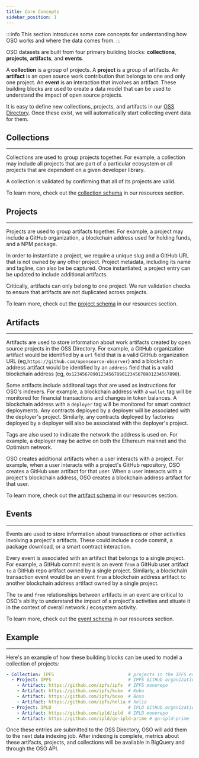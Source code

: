 ```yaml
---
title: Core Concepts
sidebar_position: 1
---
```


:::info
This section introduces some core concepts for understanding how OSO works and where the data comes from.
:::

OSO datasets are built from four primary building blocks: **collections**, **projects**, **artifacts**, and **events**.

A **collection** is a group of projects. A **project** is a group of artifacts. An **artifact** is an open source work contribution that belongs to one and only one project. An **event** is an interaction that involves an artifact. These building blocks are used to create a data model that can be used to understand the impact of open source projects.

It is easy to define new collections, projects, and artifacts in our [OSS
Directory](https://github.com/opensource-oberver/oss-directory). Once these
exist, we will automatically start collecting event data for them.

## Collections

---

Collections are used to group projects together. For example, a collection may include all projects that are part of a particular ecosystem or all projects that are dependent on a given developer library.

A collection is validated by confirming that all of its projects are valid.

To learn more, check out the [collection schema](./collection) in our resources section.

## Projects

---

Projects are used to group artifacts together. For example, a project may include a GitHub organization, a blockchain address used for holding funds, and a NPM package.

In order to instantiate a project, we require a unique slug and a GitHub URL that is not owned by any other project. Project metadata, including its name and tagline, can also be be captured. Once instantiated, a project entry can be updated to include additional artifacts.

Critically, artifacts can only belong to one project. We run validation checks to ensure that artifacts are not duplicated across projects.

To learn more, check out the [project schema](./project) in our resources section.

## Artifacts

---

Artifacts are used to store information about work artifacts created by open source projects in the OSS Directory. For example, a GitHub organization artifact would be identified by a `url` field that is a valid GitHub organization URL (eg,`https://github.com/opensource-observer`) and a blockchain address artifact would be identified by an `address` field that is a valid blockchain address (eg, `0x1234567890123456789012345678901234567890`).

Some artifacts include additonal tags that are used as instructions for OSO's indexers. For example, a blockchain address with a `wallet` tag will be monitored for financial transactions and changes in token balances. A blockchain address with a `deployer` tag will be monitored for smart contract deployments. Any contracts deployed by a deployer will be associated with the deployer's project. Similarly, any contracts deployed by factories deployed by a deployer will also be associated with the deployer's project.

Tags are also used to indicate the network the address is used on. For example, a deployer may be active on both the Ethereum mainnet and the Optimism network.

OSO creates additional artifacts when a user interacts with a project. For example, when a user interacts with a project's GitHub repository, OSO creates a GitHub user artifact for that user. When a user interacts with a project's blockchain address, OSO creates a blockchain address artifact for that user.

To learn more, check out the [artifact schema](./artifact) in our resources section.

## Events

---

Events are used to store information about transactions or other activities involving a project's artifacts. These could include a code commit, a package download, or a smart contract interaction.

Every event is associated with an artifact that belongs to a single project. For example, a GitHub commit event is an event `from` a GitHub user artifact `to` a GitHub repo artifact owned by a single project. Similarly, a blockchain transaction event would be an event `from` a blockchain address artifact `to` another blockchain address artifact owned by a single project.

The `to` and `from` relationships between artifacts in an event are critical to OSO's ability to understand the impact of a project's activities and situate it in the context of overall network / ecosystem activity.

To learn more, check out the [event schema](./event) in our resources section.

## Example

---

Here's an example of how these building blocks can be used to model a collection of projects:

```yaml
- Collection: IPFS                            # projects in the IPFS ecosystem
  - Project: IPFS                             # IPFS GitHub organization
    - Artifact: https://github.com/ipfs/ipfs  # IPFS monorepo
    - Artifact: https://github.com/ipfs/kubo  # Kubo
    - Artifact: https://github.com/ipfs/boxo  # Boxo
    - Artifact: https://github.com/ipfs/helia # helia
  - Project: IPLD                             # IPLD GitHub organization
    - Artifact: https://github.com/ipld/ipld  # IPLD monorepo
    - Artifact: https://github.com/ipld/go-ipld-prime # go-ipld-prime
```

Once these entries are submitted to the OSS Directory, OSO will add them to the next data indexing job. After indexing is complete, metrics about these artifacts, projects, and collections will be available in BigQuery and through the OSO API.
